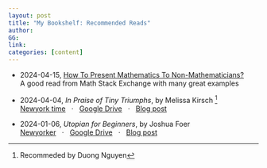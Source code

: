 ```yaml
---
layout: post
title: "My Bookshelf: Recommended Reads"
author: 
GG: 
link: 
categories: [content]
---
```



- 2024-04-15, [How To Present Mathematics To Non-Mathematicians?](https://mathoverflow.net/questions/47214/how-to-present-mathematics-to-non-mathematicians/47830#47830)    
    A good read from Math Stack Exchange with many great examples 



- 2024-04-04, *In Praise of Tiny Triumphs*, by Melissa Kirsch [^fn-sample_footnote] <br>
    [Newyork time](https://www.nytimes.com/2024/03/30/briefing/in-praise-of-tiny-triumphs.html?unlocked_article_code=1.iE0.6h-Y.vvTxkkfg5Hw_&ugrp=m)
    &nbsp; &#183; &nbsp;
    [Google Drive](https://drive.google.com/file/d/1g8-5sGLwj6k9IbtdILcpu6SwfMJYkmS1/view?usp=drive_link)
    &nbsp; &#183; &nbsp;
    [Blog post]()
    
[^fn-sample_footnote]: Recommeded by Duong Nguyen

- 2024-01-06, *Utopian for Beginners*, by Joshua Foer <br>
    [Newyorker](https://www.newyorker.com/magazine/2012/12/24/utopian-for-beginners) 
    &nbsp; &#183; &nbsp;
    [Google Drive](https://drive.google.com/file/d/1WJ2mqyZz74bnzZoUWSG9LdtaMw4RrwWP/view?usp=drive_link)
    &nbsp; &#183; &nbsp;
    [Blog post](./content/article/2024/01/07/utopian-for-beginngers/)